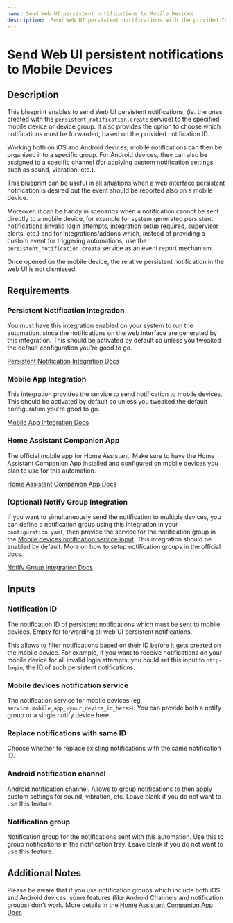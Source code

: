 ```yaml
---
name: Send Web UI persistent notifications to Mobile Devices
description:  Send Web UI persistent notifications with the provided ID to the specified Mobile Devices.
---
```


# Send Web UI persistent notifications to Mobile Devices

## Description

This blueprint enables to send Web UI persistent notifications, (ie. the ones created with the `persistent_notification.create` service) to the specified mobile device or device group. It also provides the option to choose which notifications must be forwarded, based on the provided notification ID.

Working both on iOS and Android devices, mobile notifications can then be organized into a specific group. For Android devices, they can also be assigned to a specific channel (for applying custom notification settings such as sound, vibration, etc.).

This blueprint can be useful in all situations when a web interface persistent notification is desired but the event should be reported also on a mobile device.

Moreover, it can be handy in scenarios when a notification cannot be sent directly to a mobile device, for example for system generated persistent notifications (invalid login attempts, integration setup required, supervisor alerts, etc.) and for integrations/addons which, instead of providing a custom event for triggering automations, use the `persistent_notification.create` service as an event report mechanism.

Once opened on the mobile device, the relative persistent notification in the web UI is not dismissed.

## Requirements

### Persistent Notification Integration

You must have this integration enabled on your system to run the automation, since the notifications on the web interface are generated by this integration. This should be activated by default so unless you tweaked the default configuration you're good to go.

[Persistent Notification Integration Docs](https://www.home-assistant.io/integrations/persistent_notification/)

### Mobile App Integration

This integration provides the service to send notification to mobile devices. This should be activated by default so unless you tweaked the default configuration you're good to go.

[Mobile App Integration Docs](https://www.home-assistant.io/integrations/mobile_app/)

### Home Assistant Companion App

The official mobile app for Home Assistant. Make sure to have the Home Assistant Companion App installed and configured on mobile devices you plan to use for this automation.

[Home Assistant Companion App Docs](https://companion.home-assistant.io/docs/notifications/notifications-basic#sending-notifications-to-multiple-devices)

### (Optional) Notify Group Integration

If you want to simultaneously send the notification to multiple devices, you can define a notification group using this integration in your `configuration.yaml`, then provide the service for the notification group in the [Mobile devices notification service input](#mobile-devices-notification-service). This integration should be enabled by default. More on how to setup notification groups in the official docs.

[Notify Group Integration Docs](https://www.home-assistant.io/integrations/notify.group/)

## Inputs

### Notification ID

The notification ID of persistent notifications which must be sent to mobile devices. Empty for forwarding all web UI persistent notifications.

This allows to filter notifications based on their ID before it gets created on the mobile device. For example, if you want to receive notifications on your mobile device for all invalid login attempts, you could set this input to `http-login`, the ID of such persistent notifications.

### Mobile devices notification service

The notification service for mobile devices (eg. `service.mobile_app_<your_device_id_here>`). You can provide both a notify group or a single notify device here.

### Replace notifications with same ID

Choose whether to replace existing notifications with the same notification ID.

### Android notification channel

Android notification channel. Allows to group notifications to then apply custom settings for sound, vibration, etc. Leave blank if you do not want to use this feature.

### Notification group

Notification group for the notifications sent with this automation. Use this to group notifications in the notification tray. Leave blank if you do not want to use this feature.

## Additional Notes

Please be aware that if you use notification groups which include both iOS and Android devices, some features (like Android Channels and notification groups) don't work. More details in the [Home Assistant Companion App Docs](https://companion.home-assistant.io/docs/notifications/notifications-basic#sending-notifications-to-multiple-devices)